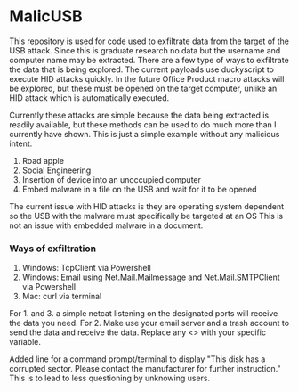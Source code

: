 # MalicUSB
This repository is used for code used to exfiltrate data from the target of the USB attack.
Since this is graduate research no data but the username and computer name may be extracted.
There are a few type of ways to exfiltrate the data that is being explored.  The current payloads use duckyscript to execute HID attacks quickly.
In the future Office Product macro attacks will be explored, but these must be opened on the target computer, unlike an HID attack which is automatically executed.

Currently these attacks are simple because the data being extracted is readily available, but these methods can be used to do much more than I currently have shown.
This is just a simple example without any malicious intent.

1. Road apple
2. Social Engineering
3. Insertion of device into an unoccupied computer
4. Embed malware in a file on the USB and wait for it to be opened

The current issue with HID attacks is they are operating system dependent so the USB with the malware must specifically be targeted at an OS
This is not an issue with embedded malware in a document.

### Ways of exfiltration
1. Windows: TcpClient via Powershell
2. Windows: Email using Net.Mail.Mailmessage and Net.Mail.SMTPClient via Powershell
3. Mac: curl via terminal

For 1. and 3. a simple netcat listening on the designated ports will receive the data you need.
For 2. Make use your email server and a trash account to send the data and receive the data.
Replace any <> with your specific variable.

Added line for a command prompt/terminal to display "This disk has a corrupted sector.  Please contact the manufacturer for further instruction."
This is to lead to less questioning by unknowing users.
